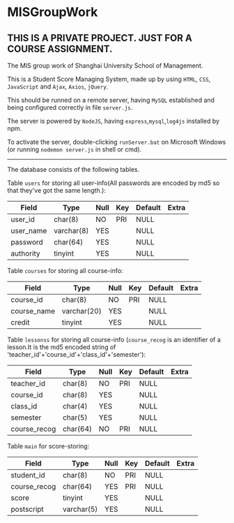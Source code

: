 # MISGroupWork

## THIS IS A PRIVATE PROJECT. JUST FOR A COURSE ASSIGNMENT.

The MIS group work of Shanghai University School of Management.

This is a Student Score Managing System, made up by using `HTML`, `CSS`, `JavaScript` and `Ajax`, `Axios`, `jQuery`.

This should be runned on a remote server, having `MySQL` established and being configured correctly in file `server.js`.

The server is powered by `NodeJS`, having `express`,`mysql`,`log4js` installed by npm.

To activate the server, double-clicking `runServer.bat` on Microsoft Windows (or running `nodemon server.js` in shell or cmd).


-------------------------

The database consists of the following tables.

Table `users` for storing all user-info(All passwords are encoded by md5 so that they've got the same length.):

| Field        | Type        | Null | Key | Default | Extra |
|--------------|-------------|------|-----|---------|-------|
| user_id    | char(8)     | NO  |PRI | NULL    |       |
| user_name | varchar(8)  | YES  |     | NULL    |       |
| password  | char(64) | YES  |     | NULL    |       |
| authority       | tinyint      | YES  |     | NULL    |       |


Table `courses` for storing all course-info:


| Field | Type        | Null | Key | Default | Extra |
|-------|-------------|------|-----|---------|-------|
| course_id | char(8)  | NO  | PRI  | NULL    |       |
| course_name  | varchar(20)  | YES  |     | NULL    |       |
| credit   | tinyint | YES  |     | NULL    |       |



Table `lessonss` for storing all course-info (`course_recog` is an identifier of a lesson.It is the md5 encoded string of 'teacher_id'+'course_id'+'class_id'+'semester'):


| Field | Type        | Null | Key | Default | Extra |
|-------|-------------|------|-----|---------|-------|
| teacher_id | char(8)  | NO  | PRI  | NULL    |       |
| course_id  | char(8)  | YES  |     | NULL    |       |
| class_id   | char(4) | YES  |     | NULL    |       |
| semester   | char(5) | YES  |     | NULL    |       |
| course_recog   | char(64) | NO  | PRI | NULL    |       |


Table `main` for score-storing:

| Field | Type        | Null | Key | Default | Extra |
|-------|-------------|------|-----|---------|-------|
| student_id | char(8)  | NO  | PRI  | NULL    |       |
|course_recog  | char(64)|YES  | PRI | NULL    |       |
| score   | tinyint  |YES| | NULL    |       |
| postscript   | varchar(5) | YES  |     | NULL    |       |
